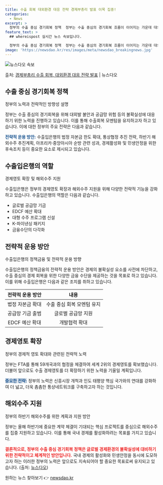 ```yaml
---
title: 수출 회복 대외환경 대응 전략 경제부총리 발표 이목 집중!
categories:
  - News
excerpt: >
  정부의 수출 중심 경기회복 정책  정부는 수출 중심의 경기회복 흐름이 이어지는 가운데 대외발 불안 요인과 공…
feature_text: >
  ## whereispost 실시간 뉴스 속보입니다.

  정부의 수출 중심 경기회복 정책  정부는 수출 중심의 경기회복 흐름이 이어지는 가운데 대외발 불안 요인과 공…
image: 'https://newsdao.kr/res/images/meta/newsdao_breakingnews.jpg'
---
```


![뉴스다오 속보](https://newsdao.kr/res/images/meta/newsdao_breakingnews.jpg)

<p>출처: <a href="https://newsdao.kr/4593" rel="dofollow">경제부총리 수출 회복, 대외환경 대응 전략 발표</a> | 뉴스다오</p>

<h2 data-ke-size="size26">수출 중심 경기회복 정책</h2>
<p data-ke-size="size16">정부의 노력과 전략적인 방향성 설명</p>
정부는 수출 중심의 경기회복을 위해 대외발 불안과 공급망 위험 등의 불확실성에 대응하기 위한 노력을 진행하고 있습니다. 이를 통해 수출회복 모멘텀을 유지하고자 하고 있습니다. 이에 대한 정부의 주요 전략은 다음과 같습니다.

<b><span style="color: #1a5490;">전략적 운용 방안:</span></b>
수출입은행의 법정 자본금 한도 확대, 통상협정 추진 전략, 하반기 해외수주 추진계획, 아프리카·중앙아시아 순방 관련 성과, 경제활성화 및 민생안정을 위한 후속조치 등이 중요한 요소로 제시되고 있습니다. 

<h2 data-ke-size="size26">수출입은행의 역할</h2>
<p data-ke-size="size16">경제영토 확장 및 해외수주 지원</p>
수출입은행은 정부의 경제영토 확장과 해외수주 지원을 위해 다양한 전략적 기능을 강화하고 있습니다. 수출입은행의 역할은 다음과 같습니다.

<ul>
    <li>글로벌 공급망 기금</li>
    <li>EDCF 예산 확대</li>
    <li>대형 수주 프로그램 신설</li>
    <li>K-파이낸싱 패키지</li>
    <li>금융수단의 다각화</li>
</ul>

<h2 data-ke-size="size26">전략적 운용 방안</h2>
<p data-ke-size="size16">수출입은행의 정책금융 및 전략적 운용 방향</p>
수출입은행의 정책금융의 전략적 운용 방안은 경제의 불확실성 요소를 사전에 차단하고, 수출 중심의 경제 회복을 위한 다양한 금융 수단을 제공하는 것을 목표로 하고 있습니다. 이를 위해 수출입은행은 다음과 같은 조치를 취하고 있습니다.

<table>
<thead>
<tr>
<th style="text-align: center;">전략적 운용 방안</th>
<th style="text-align: center;">내용</th>
</tr>
</thead>
<tbody>
<tr>
<td style="text-align: center;">법정 자본금 확대</td>
<td style="text-align: center;">수출 중심 회복 모멘텀 유지</td>
</tr>
<tr>
<td style="text-align: center;">공급망 기금 출범</td>
<td style="text-align: center;">글로벌 공급망 지원</td>
</tr>
<tr>
<td style="text-align: center;">EDCF 예산 확대</td>
<td style="text-align: center;">개발협력 확대</td>
</tr>
</tbody>
</table>

<h2 data-ke-size="size26">경제영토 확장</h2>
<p data-ke-size="size16">정부의 경제적 영토 확대와 관련된 전략적 노력</p>
정부는 FTA를 통해 59개국과의 협정을 체결하여 세계 2위의 경제영토를 확보했습니다. 더불어 앞으로도 수출 경제영토를 더 확장하기 위한 노력을 기울일 계획입니다.

<b><span style="background-color: #21538527; color: #1a5490;">중요한 전략:</span></b>
정부의 노력은 신흥시장 개척과 인도 태평양 핵심 국가와의 연대를 강화하여 더 넓고, 더욱 촘촘한 통상네트워크를 구축하고자 하는 것입니다.

<h2 data-ke-size="size26">해외수주 지원</h2>
<p data-ke-size="size16">정부의 하반기 해외수주를 위한 계획과 지원 방안</p>
정부는 올해 하반기에 중요한 계약 체결이 기대되는 핵심 프로젝트를 중심으로 해외수주를 집중 지원하고 있습니다. 이를 통해 국내 경제를 활성화하려는 목표를 가지고 있습니다.

<b><span style="color: #ee2323;">결론적으로, 정부의 수출 중심 경기회복 정책은 글로벌 경제환경의 불확실성에 대비하기 위한 전략적이고 체계적인 방안입니다.</span></b> 국내 경제의 활성화와 민생안정을 동시에 도모하고자 하는 이러한 정부의 노력은 앞으로도 지속되어야 할 중요한 목표로써 유지되고 있습니다. (출처: <a href="https://newsdao.kr/4593">뉴스다오</a>) 

원하는 뉴스 찾아보기 👉 <a href="https://newsdao.kr" rel="dofollow">newsdao.kr</a>


